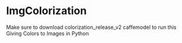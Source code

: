 # ImgColorization
Make sure to download colorization_release_v2 caffemodel to run this
Giving Colors to Images in Python
